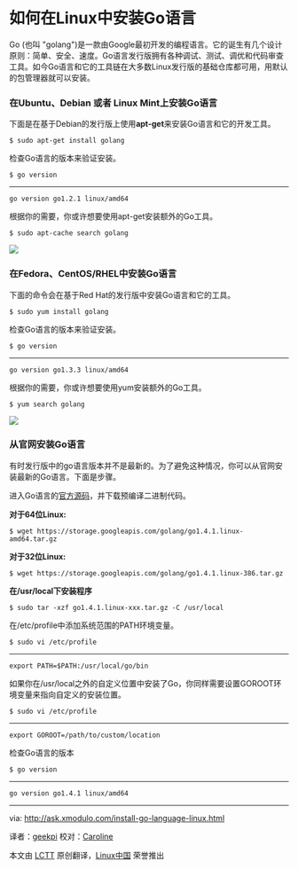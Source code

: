 如何在Linux中安装Go语言
================================================================================
Go (也叫 "golang")是一款由Google最初开发的编程语言。它的诞生有几个设计原则：简单、安全、速度。Go语言发行版拥有各种调试、测试、调优和代码审查工具。如今Go语言和它的工具链在大多数Linux发行版的基础仓库都可用，用默认的包管理器就可以安装。

### 在Ubuntu、Debian 或者 Linux Mint上安装Go语言 ###

下面是在基于Debian的发行版上使用**apt-get**来安装Go语言和它的开发工具。

    $ sudo apt-get install golang

检查Go语言的版本来验证安装。

    $ go version

----------

    go version go1.2.1 linux/amd64

根据你的需要，你或许想要使用apt-get安装额外的Go工具。

    $ sudo apt-cache search golang

![](https://farm8.staticflickr.com/7430/15812762183_f094e3bf92_c.jpg)

### 在Fedora、CentOS/RHEL中安装Go语言 ###

下面的命令会在基于Red Hat的发行版中安装Go语言和它的工具。

    $ sudo yum install golang

检查Go语言的版本来验证安装。

    $ go version 

----------

    go version go1.3.3 linux/amd64

根据你的需要，你或许想要使用yum安装额外的Go工具。

    $ yum search golang 

![](https://farm8.staticflickr.com/7373/16432817805_775010dc18_c.jpg)

### 从官网安装Go语言 ###

有时发行版中的go语言版本并不是最新的。为了避免这种情况，你可以从官网安装最新的Go语言。下面是步骤。

进入Go语言的[官方源码][1]，并下载预编译二进制代码。

**对于64位Linux:**

    $ wget https://storage.googleapis.com/golang/go1.4.1.linux-amd64.tar.gz

**对于32位Linux:**

    $ wget https://storage.googleapis.com/golang/go1.4.1.linux-386.tar.gz

**在/usr/local下安装程序**

    $ sudo tar -xzf go1.4.1.linux-xxx.tar.gz -C /usr/local

在/etc/profile中添加系统范围的PATH环境变量。

    $ sudo vi /etc/profile 

----------

    export PATH=$PATH:/usr/local/go/bin

如果你在/usr/local之外的自定义位置中安装了Go，你同样需要设置GOROOT环境变量来指向自定义的安装位置。

    $ sudo vi /etc/profile

----------

    export GOROOT=/path/to/custom/location

检查Go语言的版本

    $ go version

----------

    go version go1.4.1 linux/amd64

--------------------------------------------------------------------------------

via: http://ask.xmodulo.com/install-go-language-linux.html

译者：[geekpi](https://github.com/geekpi)
校对：[Caroline](https://github.com/carolinewuyan)

本文由 [LCTT](https://github.com/LCTT/TranslateProject) 原创翻译，[Linux中国](http://linux.cn/) 荣誉推出

[1]:https://golang.org/dl/
